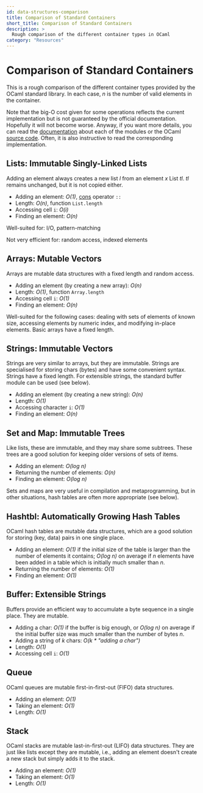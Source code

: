 ```yaml
---
id: data-structures-comparison 
title: Comparison of Standard Containers
short_title: Comparison of Standard Containers
description: >
  Rough comparison of the different container types in OCaml
category: "Resources"
---
```


# Comparison of Standard Containers
This is a rough comparison of the different container types 
provided by the OCaml standard library. In each
case, _n_ is the number of valid elements in the container.

Note that the big-O cost given for some operations reflects the current
implementation but is not guaranteed by the official documentation.
Hopefully it will not become worse. Anyway, if you want more details,
you can read the [documentation](/api/index.html) about each of the modules or the OCaml [source code](https://github.com/ocaml/ocaml/tree/trunk/stdlib). Often, it
is also instructive to read the corresponding implementation.

## Lists: Immutable Singly-Linked Lists
Adding an element always creates a new list _l_ from an element _x_ List
_tl_. _tl_ remains unchanged, but it is not copied either.

* Adding an element: _O(1)_, [cons](https://en.wikipedia.org/wiki/Cons) operator `::`
* Length: _O(n)_, function `List.length`
* Accessing cell `i`: _O(i)_
* Finding an element: _O(n)_

Well-suited for: I/O, pattern-matching

Not very efficient for: random access, indexed elements

## Arrays: Mutable Vectors
Arrays are mutable data structures with a fixed length and random access.

* Adding an element (by creating a new array): _O(n)_
* Length: _O(1)_, function `Array.length`
* Accessing cell `i`: _O(1)_
* Finding an element: _O(n)_

Well-suited for the following cases: dealing with sets of elements of known size, accessing elements by numeric index, and modifying in-place elements. Basic arrays have a fixed length.

## Strings: Immutable Vectors
Strings are very similar to arrays, but they are immutable. Strings are
specialised for storing chars (bytes) and have some convenient syntax.
Strings have a fixed length. For extensible strings, the standard buffer
module can be used (see below).

* Adding an element (by creating a new string): _O(n)_
* Length: _O(1)_
* Accessing character `i`: _O(1)_
* Finding an element: _O(n)_

## Set and Map: Immutable Trees
Like lists, these are immutable, and they may share some subtrees. These trees
are a good solution for keeping older versions of sets of items.

* Adding an element: _O(log n)_
* Returning the number of elements: _O(n)_
* Finding an element: _O(log n)_

Sets and maps are very useful in compilation and metaprogramming, but
in other situations, hash tables are often more appropriate (see below).

## Hashtbl: Automatically Growing Hash Tables
OCaml hash tables are mutable data structures, which are a good solution
for storing (key, data) pairs in one single place.

* Adding an element: _O(1)_ if the initial size of the table is larger
 than the number of elements it contains; _O(log n)_ on average if _n_
 elements have been added in a table which is initially much smaller
 than _n_.
* Returning the number of elements: _O(1)_
* Finding an element: _O(1)_

## Buffer: Extensible Strings
Buffers provide an efficient way to accumulate a byte sequence in a
single place. They are mutable.

* Adding a char: _O(1)_ if the buffer is big enough, or _O(log n)_ on
 average if the initial buffer size was much smaller than the
 number of bytes _n_.
* Adding a string of _k_ chars: _O(k * "adding a char")_
* Length: _O(1)_
* Accessing cell `i`: _O(1)_

## Queue
OCaml queues are mutable first-in-first-out (FIFO) data structures.

* Adding an element: _O(1)_
* Taking an element: _O(1)_
* Length: _O(1)_

## Stack
OCaml stacks are mutable last-in-first-out (LIFO) data structures. They
are just like lists except they are mutable, i.e., adding an
element doesn't create a new stack but simply adds it to the stack.

* Adding an element: _O(1)_
* Taking an element: _O(1)_
* Length: _O(1)_
